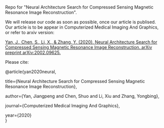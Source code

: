Repo for "Neural Architecture Search for Compressed Sensing Magnetic Resonance Image Reconstruction".  

We will release our code as soon as possible, once our article is publised. Our article is to be appear in Computerized Medical Imaging And Graphics, or refer to arxiv version:  

 [Yan, J., Chen, S., Li, X., & Zhang, Y. (2020). Neural Architecture Search for Compressed Sensing Magnetic Resonance Image Reconstruction. arXiv preprint arXiv:2002.09625.](https://arxiv.org/abs/2002.09625)  

Please cite:  

@article{yan2020neural,  

  title={Neural Architecture Search for Compressed Sensing Magnetic Resonance Image Reconstruction},  
  
  author={Yan, Jiangpeng and Chen, Shuo and Li, Xiu and Zhang, Yongbing},  
  
  journal={Computerized Medical Imaging And Graphics},  
  
  year={2020}  
}  